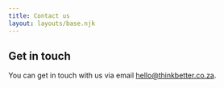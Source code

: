```yaml
---
title: Contact us
layout: layouts/base.njk
---
```


## Get in touch

You can get in touch with us via email [hello@thinkbetter.co.za](mailto:hello@thinkbetter.co.za).
